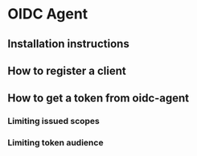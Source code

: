 # OIDC Agent 

## Installation instructions

## How to register a client

## How to get a token from oidc-agent

### Limiting issued scopes

### Limiting token audience
